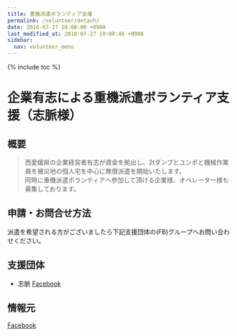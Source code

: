 ```yaml
---
title: 重機派遣ボランティア支援
permalink: /volunteer/detach/
date: 2018-07-27 10:00:00 +0900
last_modified_at: 2018-07-27 10:00:46 +0900
sidebar:
  nav: volunteer_menu
---
```

{% include toc %}

# 企業有志による重機派遣ボランティア支援（志脈様）

## 概要

> 西愛媛県の企業経営者有志が資金を拠出し、2tダンプとユンボと機械作業員を被災地の個人宅を中心に無償派遣を開始いたします。<br>
> 同時に重機派遣ボランティアへ参加して頂ける企業様、オペレーター様も募集しております。

## 申請・お問合せ方法

派遣を希望される方がございましたら下記支援団体の(FB)グループへお問い合わせください。

## 支援団体

- 志脈 [Facebook](https://www.facebook.com/groups/673867046300545/)

## 情報元

[Facebook](https://www.facebook.com/yudai.matsunami/posts/1769665696442370)
